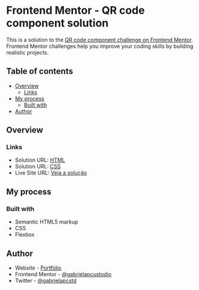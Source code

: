 # Frontend Mentor - QR code component solution

This is a solution to the [QR code component challenge on Frontend Mentor](https://www.frontendmentor.io/challenges/qr-code-component-iux_sIO_H). Frontend Mentor challenges help you improve your coding skills by building realistic projects. 

## Table of contents

- [Overview](#overview)
  - [Links](#links)
- [My process](#my-process)
  - [Built with](#built-with)
- [Author](#author)

## Overview

### Links

- Solution URL: [HTML](https://github.com/gabrielapcustodio/qr-code-component/blob/main/index.html)
- Solution URL: [CSS](https://github.com/gabrielapcustodio/qr-code-component/blob/main/styles.css)
- Live Site URL: [Veja a solução](https://gabrielapcustodio.github.io/qr-code-component/)

## My process

### Built with

- Semantic HTML5 markup
- CSS
- Flexbox

## Author

- Website - [Portfólio](https://gabrielapcustodio.github.io/portfolio/)
- Frontend Mentor - [@gabrielapcustodio](https://www.frontendmentor.io/profile/gabrielapcustodio)
- Twitter - [@gabrielapcstd](https://twitter.com/gabrielapcstd)
